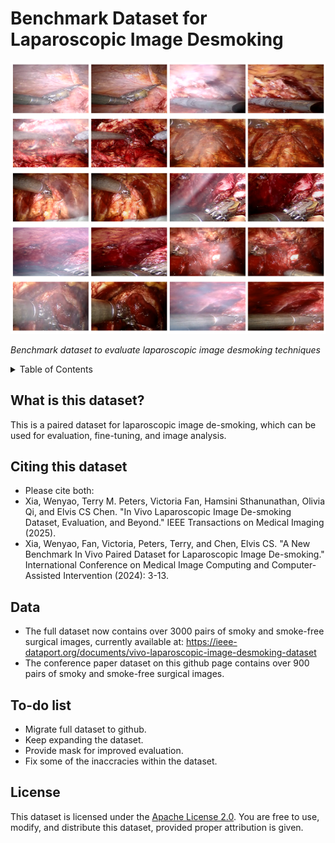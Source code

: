 # Benchmark Dataset for Laparoscopic Image Desmoking


![Benchmark dataset to evaluate laparoscopic image desmoking techniques, will be available in October 2024.](images/dataset_snapshot.png)

*Benchmark dataset to evaluate laparoscopic image desmoking techniques*

<details><summary>Table of Contents</summary><p>

* [What is this dataset?](#what-is-verse)
* [Citing This Dataset](#citing-verse)
* [Data](#data)
* [To-do list](#Todo)


</p></details><p></p>

## What is this dataset?
This is a paired dataset for laparoscopic image de-smoking, which can be used for evaluation, fine-tuning, and image analysis.
 

## Citing this dataset
* Please cite both:
* Xia, Wenyao, Terry M. Peters, Victoria Fan, Hamsini Sthanunathan, Olivia Qi, and Elvis CS Chen. "In Vivo Laparoscopic Image De-smoking Dataset, Evaluation, and Beyond." IEEE Transactions on Medical Imaging (2025).
* Xia, Wenyao, Fan, Victoria, Peters, Terry, and Chen, Elvis CS. "A New Benchmark In Vivo Paired Dataset for Laparoscopic Image De-smoking." International Conference on Medical Image Computing and Computer-Assisted Intervention (2024): 3-13.



## Data
* The full dataset now contains over 3000 pairs of smoky and smoke-free surgical images, currently available at: https://ieee-dataport.org/documents/vivo-laparoscopic-image-desmoking-dataset
* The conference paper dataset on this github page contains over 900 pairs of smoky and smoke-free surgical images.


## To-do list
- Migrate full dataset to github.
- Keep expanding the dataset.
- Provide mask for improved evaluation.
- Fix some of the inaccracies within the dataset.

## License
This dataset is licensed under the [Apache License 2.0](http://www.apache.org/licenses/LICENSE-2.0). You are free to use, modify, and distribute this dataset, provided proper attribution is given.


